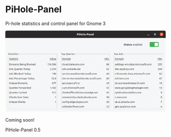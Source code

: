 # PiHole-Panel
Pi-hole statistics and control panel for Gnome 3

![](pihole-panel_preview.png)

Coming soon!

PiHole-Panel 0.5

